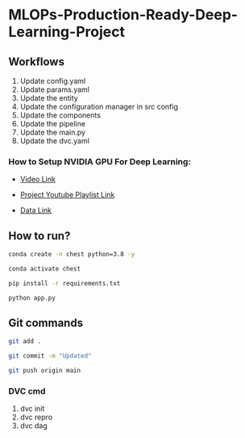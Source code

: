 # MLOPs-Production-Ready-Deep-Learning-Project



## Workflows

1. Update config.yaml
2. Update params.yaml
3. Update the entity
4. Update the configuration manager in src config
5. Update the components
6. Update the pipeline 
7. Update the main.py
8. Update the dvc.yaml 


### How to Setup NVIDIA GPU For Deep Learning:

 - [Video Link](https://youtu.be/nATRPPZ5dGE?si=Xzv7uKEdW9yKODTS)


- [Project Youtube Playlist Link](https://youtube.com/playlist?list=PLkz_y24mlSJbaIL1wDOul5g45E6S8k-3P&si=zFK0GuM7MfwdKM6x)


- [Data Link](https://drive.google.com/file/d/1HJr8kffWvr0U1eWINK_kohvDyHcTSCwg/view?usp=sharing)


## How to run?

```bash
conda create -n chest python=3.8 -y
```

```bash
conda activate chest
```

```bash
pip install -r requirements.txt
```

```bash
python app.py
```

## Git commands

```bash
git add .

git commit -m "Updated"

git push origin main
```


### DVC cmd

1. dvc init
2. dvc repro
3. dvc dag
